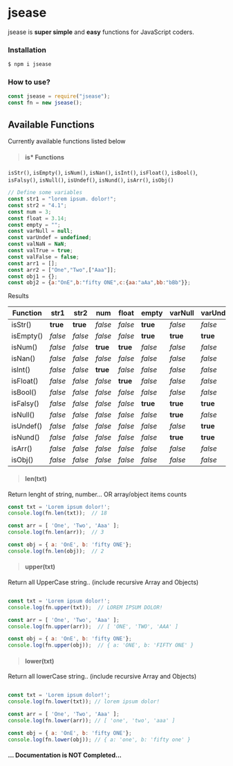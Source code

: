 # jsease

jsease is __super simple__ and __easy__ functions for JavaScript coders. 


### Installation

```sh
$ npm i jsease
```

### How to use?

```js
const jsease = require("jsease");
const fn = new jsease();
```

## Available Functions

Currently available functions listed below

>#### is* Functions
`isStr()`, `isEmpty()`, `isNum()`, `isNan()`, `isInt()`, `isFloat()`, `isBool()`, `isFalsy()`, `isNull()`, `isUndef()`, `isNund()`, `isArr()`, `isObj()`

```js
// Define some variables
const str1 = "lorem ipsum. dolor!";
const str2 = "4.1";
const num = 3;
const float = 3.14;
const empty = "";
const varNull = null;
const varUndef = undefined;
const valNaN = NaN;
const valTrue = true;
const valFalse = false;
const arr1 = [];
const arr2 = ["One","Two",["Aaa"]];
const obj1 = {};
const obj2 = {a:"OnE",b:"fifty ONE",c:{aa:"aAa",bb:"bBb"}}; 
```
Results

| Function | str1 | str2 | num | float | empty | varNull | varUndef | valNaN | valTrue | valFalse | arr1 | arr2 | obj1 | obj2 | 
| ---- | ---- | ---- | ---- | ---- | ---- | ---- | ---- | ---- | ---- | ---- | ---- | ---- | ---- | ---- |
| isStr() |**true**|**true**|_false_|_false_|**true**|_false_|_false_|_false_|_false_|_false_|_false_|_false_|_false_|_false_|
| isEmpty() |_false_|_false_|_false_|_false_|**true**|**true**|**true**|**true**|_false_|**true**|**true**|_false_|**true**|_false_|
| isNum() |_false_|_false_|**true**|**true**|_false_|_false_|_false_|_false_|_false_|_false_|_false_|_false_|_false_|_false_|
| isNan() |_false_|_false_|_false_|_false_|_false_|_false_|_false_|**true**|_false_|_false_|_false_|_false_|_false_|_false_|
| isInt() |_false_|_false_|**true**|_false_|_false_|_false_|_false_|_false_|_false_|_false_|_false_|_false_|_false_|_false_|
| isFloat() |_false_|_false_|_false_|**true**|_false_|_false_|_false_|_false_|_false_|_false_|_false_|_false_|_false_|_false_|
| isBool() |_false_|_false_|_false_|_false_|_false_|_false_|_false_|_false_|**true**|**true**|_false_|_false_|_false_|_false_|
| isFalsy() |_false_|_false_|_false_|_false_|**true**|**true**|**true**|**true**|_false_|**true**|_false_|_false_|_false_|_false_|
| isNull() |_false_|_false_|_false_|_false_|_false_|**true**|_false_|_false_|_false_|_false_|_false_|_false_|_false_|_false_|
| isUndef() |_false_|_false_|_false_|_false_|_false_|_false_|**true**|_false_|_false_|_false_|_false_|_false_|_false_|_false_|
| isNund() |_false_|_false_|_false_|_false_|_false_|**true**|**true**|_false_|_false_|_false_|_false_|_false_|_false_|_false_|
| isArr() |_false_|_false_|_false_|_false_|_false_|_false_|_false_|_false_|_false_|_false_|**true**|**true**|_false_|_false_|
| isObj() |_false_|_false_|_false_|_false_|_false_|_false_|_false_|_false_|_false_|_false_|_false_|_false_|**true**|**true**|


>#### len(txt)
Return lenght of string, number... OR array/object items counts
```js
const txt = 'Lorem ipsum dolor!';
console.log(fn.len(txt));  // 18

const arr = [ 'One', 'Two', 'Aaa' ];
console.log(fn.len(arr));  // 3

const obj = { a: 'OnE', b: 'fifty ONE'};
console.log(fn.len(obj));  // 2
```

>#### upper(txt)
Return all UpperCase string.. (include recursive Array and Objects)
```js

const txt = 'Lorem ipsum dolor!';
console.log(fn.upper(txt));  // LOREM IPSUM DOLOR!

const arr = [ 'One', 'Two', 'Aaa' ];
console.log(fn.upper(arr));  // [ 'ONE', 'TWO', 'AAA' ]

const obj = { a: 'OnE', b: 'fifty ONE'};
console.log(fn.upper(obj));  // { a: 'ONE', b: 'FIFTY ONE' }

```


>#### lower(txt)
Return all lowerCase string.. (include recursive Array and Objects)
```js

const txt = 'Lorem ipsum dolor!';
console.log(fn.lower(txt)); // lorem ipsum dolor!

const arr = [ 'One', 'Two', 'Aaa' ];
console.log(fn.lower(arr)); // [ 'one', 'two', 'aaa' ]

const obj = { a: 'OnE', b: 'fifty ONE'};
console.log(fn.lower(obj)); // { a: 'one', b: 'fifty one' }

```

#### ... Documentation is NOT Completed...

